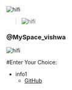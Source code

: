![hifi](https://whatwearwant.files.wordpress.com/2014/09/welcome1.png)
>![hifi](https://wallperio.com/data/out/371/profile-pics_617145687.jpg)
### @MySpace_vishwa
![hifi](https://newevolutiondesigns.com/images/freebies/cool-wallpaper-2.jpg)


#Enter Your Choice:
* info1
   * [GitHub](http://google.com)

